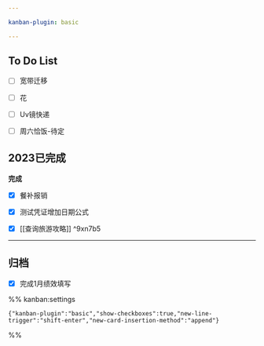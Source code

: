 ```yaml
---

kanban-plugin: basic

---
```


## To Do List

- [ ] 宽带迁移
- [ ] 花
- [ ] Uv镜快递
- [ ] 周六恰饭-待定


## 2023已完成

**完成**
- [x] 餐补报销
- [x] 测试凭证增加日期公式
- [x] [[查询旅游攻略]] ^9xn7b5


***

## 归档

- [x] 完成1月绩效填写

%% kanban:settings
```
{"kanban-plugin":"basic","show-checkboxes":true,"new-line-trigger":"shift-enter","new-card-insertion-method":"append"}
```
%%